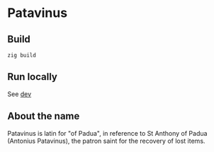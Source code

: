 # Patavinus

## Build

```shell
zig build
```

## Run locally

See [dev](dev/README.md)

## About the name

Patavinus is latin for "of Padua", in reference to St Anthony of Padua (Antonius Patavinus), the patron saint for the recovery of lost items.
